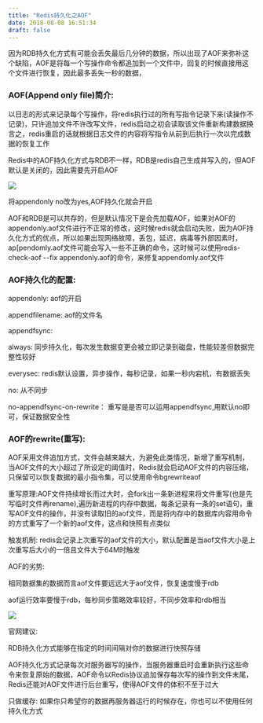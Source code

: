 ```yaml
---
title: "Redis持久化之AOF"
date: 2018-08-08 16:51:34
draft: false
---
```

因为RDB持久化方式有可能会丢失最后几分钟的数据，所以出现了AOF来弥补这个缺陷，AOF是将每一个写操作命令都追加到一个文件中，回复的时候直接用这个文件进行恢复，因此最多丢失一秒的数据，

### AOF(Append only file)简介:

以日志的形式来记录每个写操作，将redis执行过的所有写指令记录下来(读操作不记录)，只许追加文件不许改写文件，redis启动之初会读取该文件重新构建数据换言之，redis重启的话就根据日志文件的内容将写指令从前到后执行一次以完成数据的恢复工作

Redis中的AOF持久化方式与RDB不一样，RDB是redis自己生成并写入的，但AOF默认是关闭的，因此需要先开启AOF

![](https://img-blog.csdn.net/20180807092149238?watermark/2/text/aHR0cHM6Ly9ibG9nLmNzZG4ubmV0L3lzXzIzMDAxNA==/font/5a6L5L2T/fontsize/400/fill/I0JBQkFCMA==/dissolve/70)

将appendonly no改为yes,AOF持久化就会开启

AOF和RDB是可以共存的，但是默认情况下是会先加载AOF，如果对AOF的appendonly.aof文件进行不正常的修改，这时候redis就会启动失败，因为AOF持久化方式的优点，所以如果出现网络故障，丢包，延迟，病毒等外部因素时，ap[pendomly.aof文件可能会写入一些不正确的命令，这时候可以使用redis-check-aof --fix appendonly.aof的命令，来修复appendomly.aof文件

### AOF持久化的配置:

appendonly: aof的开启

appendfilename: aof的文件名

appendfsync:

always: 同步持久化，每次发生数据变更会被立即记录到磁盘，性能较差但数据完整性较好

everysec: redis默认设置，异步操作，每秒记录，如果一秒内宕机，有数据丢失

no: 从不同步

no-appendfsync-on-rewrite： 重写是是否可以运用appendfsync,用默认no即可，保证数据安全性

### AOF的rewrite(重写):

AOF采用文件追加方式，文件会越来越大，为避免此类情况，新增了重写机制，当AOF文件的大小超过了所设定的阈值时，Redis就会启动AOF文件的内容压缩，只保留可以恢复数据的最小指令集，可以使用命令bgrewriteaof

重写原理:AOF文件持续增长而过大时，会fork出一条新进程来将文件重写(也是先写临时文件再rename),遍历新进程的内存中数据，每条记录有一条的set语句，重写AOF文件的操作，并没有读取旧的aof文件，而是将内存中的数据库内容用命令的方式重写了一个新的aof文件，这点和快照有点类似

触发机制: redis会记录上次重写的aof文件的大小，默认配置是当aof文件大小是上次重写后大小的一倍且文件大于64M时触发

AOF的劣势:

相同数据集的数据而言aof文件要远远大于aof文件，恢复速度慢于rdb

aof运行效率要慢于rdb，每秒同步策略效率较好，不同步效率和rdb相当

![](https://img-blog.csdn.net/20180808165122223?watermark/2/text/aHR0cHM6Ly9ibG9nLmNzZG4ubmV0L3lzXzIzMDAxNA==/font/5a6L5L2T/fontsize/400/fill/I0JBQkFCMA==/dissolve/70)

官网建议:

RDB持久化方式能够在指定的时间间隔对你的数据进行快照存储

AOF持久化方式记录每次对服务器写的操作，当服务器重启时会重新执行这些命令来恢复原始的数据，AOF命令以Redis协议追加保存每次写的操作到文件末尾，Redis还能对AOF文件进行后台重写，使得AOF文件的体积不至于过大

只做缓存: 如果你只希望你的数据再服务器运行的时候存在，你也可以不使用任何持久化方式